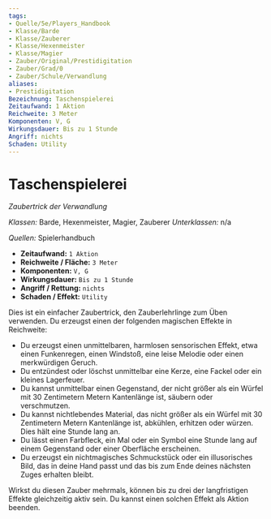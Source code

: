 ```yaml
---
tags:
- Quelle/5e/Players_Handbook
- Klasse/Barde
- Klasse/Zauberer
- Klasse/Hexenmeister
- Klasse/Magier
- Zauber/Original/Prestidigitation
- Zauber/Grad/0
- Zauber/Schule/Verwandlung
aliases:
- Prestidigitation
Bezeichnung: Taschenspielerei
Zeitaufwand: 1 Aktion
Reichweite: 3 Meter
Komponenten: V, G
Wirkungsdauer: Bis zu 1 Stunde
Angriff: nichts
Schaden: Utility
---
```

# Taschenspielerei
_Zaubertrick der Verwandlung_

_Klassen:_ Barde, Hexenmeister, Magier, Zauberer
_Unterklassen:_  n/a

_Quellen:_ Spielerhandbuch

- **Zeitaufwand:** `1 Aktion`
- **Reichweite / Fläche:** `3 Meter`
- **Komponenten:** `V, G`
- **Wirkungsdauer:** `Bis zu 1 Stunde`
- **Angriff / Rettung:** `nichts`
- **Schaden / Effekt:**  `Utility`

Dies ist ein einfacher Zaubertrick, den Zauberlehrlinge zum Üben verwenden. Du erzeugst einen der folgenden magischen Effekte in Reichweite:

- Du erzeugst einen unmittelbaren, harmlosen sensorischen Effekt, etwa einen Funkenregen, einen Windstoß, eine leise Melodie oder einen merkwürdigen Geruch.
- Du entzündest oder löschst unmittelbar eine Kerze, eine Fackel oder ein kleines Lagerfeuer. 
- Du kannst unmittelbar einen Gegenstand, der nicht größer als ein Würfel mit 30 Zentimetern Metern Kantenlänge ist, säubern oder verschmutzen. 
- Du kannst nichtlebendes Material, das nicht größer als ein Würfel mit 30 Zentimetern Metern Kantenlänge ist, abkühlen, erhitzen oder würzen. Dies hält eine Stunde lang an. 
- Du lässt einen Farbfleck, ein Mal oder ein Symbol eine Stunde lang auf einem Gegenstand oder einer Oberfläche erscheinen. 
- Du erzeugst ein nichtmagisches Schmuckstück oder ein illusorisches Bild, das in deine Hand passt und das bis zum Ende deines nächsten Zuges erhalten bleibt. 
 
Wirkst du diesen Zauber mehrmals, können bis zu drei der langfristigen Effekte gleichzeitig aktiv sein. Du kannst einen solchen Effekt als Aktion beenden.